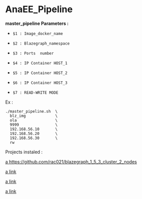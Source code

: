# AnaEE_Pipeline

 **master_pipeline Parameters :**
 
-    `$1 : Image_docker_name`

-    `$2 : Blazegraph_namespace`

-    `$3 : Ports  number `

-    `$4 : IP Container HOST_1 `

-    `$5 : IP Container HOST_2 `

-    `$6 : IP Container HOST_3 `

-    `$7 : READ-WRITE MODE `



Ex :

    ./master_pipeline.sh  \
      blz_img             \
      ola                 \
      9999                \
      192.168.56.10       \
      192.168.56.20       \
      192.168.56.30       \
      rw
     
     
Projects instaled : 

   [a https://github.com/rac021/blazegraph_1_5_3_cluster_2_nodes ]( https://github.com/rac021/blazegraph_1_5_3_cluster_2_nodes)
   
   [a link]( https://github.com/rac021/obdaYedGen-3.14.2)
   
   [a link]( https://github.com/rac021/CoreseInfer)
   
   [a link]( https://github.com/rac021/ontop-matarializer)
   
